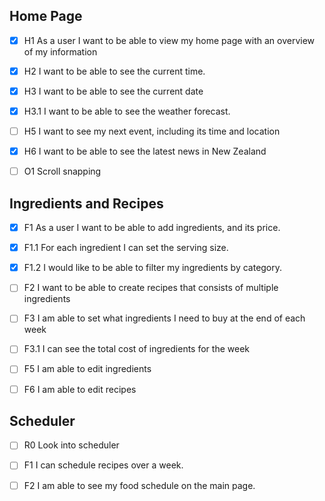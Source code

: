 ## Home Page

- [x] H1 As a user I want to be able to view my home page with an overview of my information
- [x] H2 I want to be able to see the current time.
- [x] H3 I want to be able to see the current date
- [x] H3.1 I want to be able to see the weather forecast.
- [ ] H5 I want to see my next event, including its time and location
- [x] H6 I want to be able to see the latest news in New Zealand

- [ ] O1 Scroll snapping

## Ingredients and Recipes

- [x] F1 As a user I want to be able to add ingredients, and its price.
- [x] F1.1 For each ingredient I can set the serving size.
- [x] F1.2 I would like to be able to filter my ingredients by category. 
- [ ] F2 I want to be able to create recipes that consists of multiple ingredients
- [ ] F3 I am able to set what ingredients I need to buy at the end of each week
- [ ] F3.1 I can see the total cost of ingredients for the week
- [ ] F5 I am able to edit ingredients
- [ ] F6 I am able to edit recipes


## Scheduler 

- [ ] R0 Look into scheduler
- [ ] F1 I can schedule recipes over a week.
- [ ] F2 I am able to see my food schedule on the main page.


